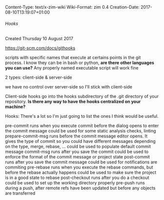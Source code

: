 Content-Type: text/x-zim-wiki
Wiki-Format: zim 0.4
Creation-Date: 2017-08-10T13:19:07+01:00

###### Hooks ######
Created Thursday 10 August 2017

https://git-scm.com/docs/githooks

scripts with specific names that execute at certains points in the git process.
I know they can be in bash or python, **are there other languages you can use?**
	Any properly named executable script will work fine


2 types: client-side & server-side

we have no control over server-side so I'll stick with client-side

Client-side hooks go into the hooks subdirectory of the .git directory of your repository.
	**Is there any way to have the hooks centralized on your machine?**

Hooks:
There's a lot so I'm just going to list the ones I think would be useful.

pre-commit
	runs when you execute commit before the dialog opens to enter the commit message
	could be used for some static analysis checks, linting
prepare-commit-msg
	runs before the commit message editor opens.
	It gives the type of commit so you could have different messages depending on the type, merge, rebase, ...
	could be used to populate default commit message
commit-msg
	runs after you save the commit
	could be used to enforce the format of the commit message or project state
post-commit
	runs after you save the commit message
	could be used for notifications are commiting
pre-rebase
	runs when you execute the rebase commands, but before the rebase actually happens
	could be used to make sure the project is in a good state to rebase
post-checkout
	runs after you do a checkout
	could be used to set up the working directory properly
pre-push
	runs during a push, after remote refs have been updated but before any objects are transferred




